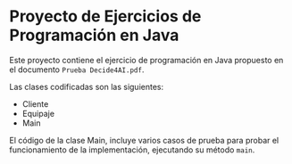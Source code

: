 # Proyecto de Ejercicios de Programación en Java

Este proyecto contiene el ejercicio de programación en Java propuesto en el documento `Prueba Decide4AI.pdf`.

Las clases codificadas son las siguientes:
- Cliente
- Equipaje
- Main

El código de la clase Main, incluye varios casos de prueba para probar el funcionamiento de la implementación, ejecutando su método ``main``.


